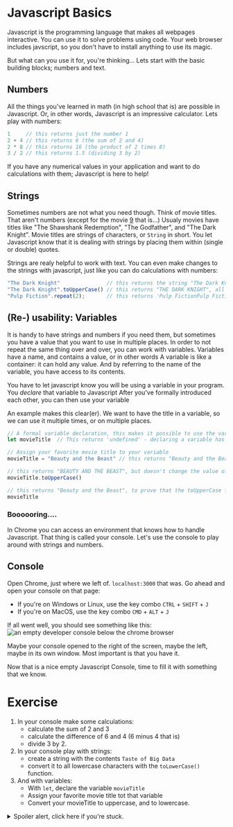 # Javascript Basics

Javascript is the programming language that makes all webpages interactive. You can use it to solve problems using code. Your web browser includes javscript, so you don't have to install anything to use its magic.

But what can you use it for, you're thinking... Lets start with the basic building blocks; numbers and text.

## Numbers

All the things you've learned in math (in high school that is) are possible in Javascript. Or, in other words, Javascript is an impressive calculator. Lets play with numbers:

```javascript
1     // this returns just the number 1
2 + 4 // this returns 6 (the sum of 2 and 4)
2 * 8 // this returns 16 (the product of 2 times 8)
3 / 2 // this returns 1.5 (dividing 3 by 2)
```

If you have any numerical values in your application and want to do calculations with them; Javascript is here to help!

## Strings

Sometimes numbers are not what you need though. Think of movie titles. That aren't numbers (except for the movie [9](https://www.themoviedb.org/movie/12244-9) that is...) Usualy movies have titles like "The Shawshank Redemption", "The Godfather", and "The Dark Knight". Movie titles are strings of characters, or `String` in short.
You let Javascript know that it is dealing with strings by placing them within (single or double) quotes.

Strings are realy helpful to work with text. You can even make changes to the strings with javascript, just like you can do calculations with numbers:

```javascript
"The Dark Knight"               // this returns the string "The Dark Knight" itself
"The Dark Knight".toUpperCase() // this returns "THE DARK KNIGHT", all capitalized
"Pulp Fiction".repeat(2);       // this returns 'Pulp FictionPulp Fiction', handy if you want to repeat the movie
```

## (Re-) usability:  Variables

It is handy to have strings and numbers if you need them, but sometimes you have a value that you want to use in multiple places. In order to not repeat the same thing over and over, you can work with variables.
Variables have a name, and contains a value, or in other words
A variable is like a container: it can hold any value. And by referring to the name of the variable, you have access to its contents.

You have to let javascript know you will be using a variable in your program. You *declare* that variable to Javascript
After you've formally introduced each other, you can then use your variable

An example makes this clear(er). We want to have the title in a variable, so we can use it multiple times, or on multiple places.

```javascript
// A formal variable declaration, this makes it possible to use the variable movieTitle later
let movieTitle  // This returns 'undefined' - declaring a variable has no noteworthy return value

// Assign your favorite movie title to your variable
movieTitle = "Beauty and the Beast" // this returns "Beauty and the Beast", the value of your variable

// this returns "BEAUTY AND THE BEAST", but doesn't change the value of the variable itself.
movieTitle.toUpperCase()

// this returns "Beauty and the Beast", to prove that the toUpperCase function didn't change the variable.
movieTitle
```

### Boooooring....

In Chrome you can access an environment that knows how to handle Javascript. That thing is called your console. Let's use the console to play around with strings and numbers.

## Console

Open Chrome, just where we left of. `localhost:3000` that was. Go ahead and open your console on that page:

- If you're on Windows or Linux, use the key combo `CTRL` + `SHIFT` + `J`
- If you're on MacOS, use the key combo `CMD` + `ALT` + `J`

If all went well, you should see something like this:
![an empty developer console below the chrome browser](http://cd.sseu.re/Chrome_with_an_empty_console.png)

Maybe your console opened to the right of the screen, maybe the left, maybe in its own window. Most important is that you have it.

Now that is a nice empty Javascript Console, time to fill it with something that we know.

# Exercise

1. In your console make some calculations:
    * calculate the sum of 2 and 3
    * calculate the difference of 6 and 4 (6 minus 4 that is)
    * divide 3 by 2.
2. In your console play with strings:
    * create a string with the contents `Taste of Big Data`
    * convert it to all lowercase characters with the `toLowerCase()` function.
3. And with variables:
    * With `let`, declare the variable `movieTitle`
    * Assign your favorite movie title tot that variable
    * Convert your movieTitle to uppercase, and to lowercase.

<details>
  <summary>Spoiler alert, click here if you're stuck.</summary>
  <pre>
    // On numbers
    2 + 3
    6 - 4
    3 / 2
  </pre>
  <pre>
    // On strings
    "Taste of Big Data"
    "Taste of Big Data".toLowerCase()
  </pre>
  <pre>
    // On variables
    let movieTitle
    movieTitle = "Mister Nobody"
    movieTitle.toUpperCase()
    movieTitle.toLowerCase()
  </pre>
</details>
